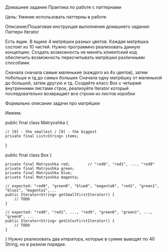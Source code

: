 Домашнее задание
Практика по работе с паттернами

Цель:
Умение использовать паттерны в работе


Описание/Пошаговая инструкция выполнения домашнего задания:
Паттерн Iterator

Есть ящик. В ящике 4 матрёшки разных цветов. Каждая матрёшка состоит из 10 частей.
Нужно программно реализовать данную концепцию. Создать возможность не менять клиентский код обеспечить возможность пересчитывать матрёшки различными способами.

Сначала сначала самые маленькие (каждого из 4х цветов), затем побольше и тд до самых больших
Сначала одну матрёшку от маленькой до большой, затем другую и тд.
Создайте класс Box с четырмя внутренними листами строк, реализуйте Iterator который последовательно возвращает все строки из листов коробки

Формально описание задачи про матрёшки

Имеем.

public final class Matryoshka {

    // [0] - the smallest / [9] - the biggest
    private final List<String> items; 

}

public final class Box {

    private final Matryoshka red;        // "red0", "red1", ..., "red9"
    private final Matryoshka green;
    private final Matryoshka blue;
    private final Matryoshka magenta;
    
    // expected: "red0", "green0", "blue0", "magenta0", "red1", "green1", "blue1", "magenta1",... 
    public Iterator<String> getSmallFirstIterator() {
        // TODO
    }
    
    // expected: "red0", "red1", ..., "red9", "green0", "green1", ..., "green9", ... 
    public Iterator<String> getColorFirstIterator() {
        // TODO
    }

}
Нужно реализовать два итератора, которые в сумме выводят по 40 String, но в разном порядке.